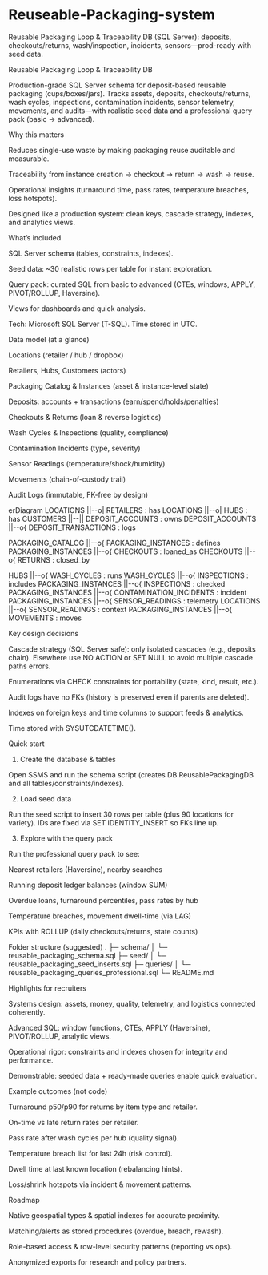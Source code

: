 # Reuseable-Packaging-system
Reusable Packaging Loop &amp; Traceability DB (SQL Server): deposits, checkouts/returns, wash/inspection, incidents, sensors—prod-ready with seed data.


Reusable Packaging Loop & Traceability DB

Production-grade SQL Server schema for deposit-based reusable packaging (cups/boxes/jars). Tracks assets, deposits, checkouts/returns, wash cycles, inspections, contamination incidents, sensor telemetry, movements, and audits—with realistic seed data and a professional query pack (basic → advanced).

Why this matters

Reduces single-use waste by making packaging reuse auditable and measurable.

Traceability from instance creation → checkout → return → wash → reuse.

Operational insights (turnaround time, pass rates, temperature breaches, loss hotspots).

Designed like a production system: clean keys, cascade strategy, indexes, and analytics views.

What’s included

SQL Server schema (tables, constraints, indexes).

Seed data: ~30 realistic rows per table for instant exploration.

Query pack: curated SQL from basic to advanced (CTEs, windows, APPLY, PIVOT/ROLLUP, Haversine).

Views for dashboards and quick analysis.

Tech: Microsoft SQL Server (T-SQL). Time stored in UTC.

Data model (at a glance)

Locations (retailer / hub / dropbox)

Retailers, Hubs, Customers (actors)

Packaging Catalog & Instances (asset & instance-level state)

Deposits: accounts + transactions (earn/spend/holds/penalties)

Checkouts & Returns (loan & reverse logistics)

Wash Cycles & Inspections (quality, compliance)

Contamination Incidents (type, severity)

Sensor Readings (temperature/shock/humidity)

Movements (chain-of-custody trail)

Audit Logs (immutable, FK-free by design)

erDiagram
  LOCATIONS ||--o| RETAILERS : has
  LOCATIONS ||--o| HUBS : has
  CUSTOMERS ||--|| DEPOSIT_ACCOUNTS : owns
  DEPOSIT_ACCOUNTS ||--o{ DEPOSIT_TRANSACTIONS : logs

  PACKAGING_CATALOG ||--o{ PACKAGING_INSTANCES : defines
  PACKAGING_INSTANCES ||--o{ CHECKOUTS : loaned_as
  CHECKOUTS ||--o{ RETURNS : closed_by

  HUBS ||--o{ WASH_CYCLES : runs
  WASH_CYCLES ||--o{ INSPECTIONS : includes
  PACKAGING_INSTANCES ||--o{ INSPECTIONS : checked
  PACKAGING_INSTANCES ||--o{ CONTAMINATION_INCIDENTS : incident
  PACKAGING_INSTANCES ||--o{ SENSOR_READINGS : telemetry
  LOCATIONS ||--o{ SENSOR_READINGS : context
  PACKAGING_INSTANCES ||--o{ MOVEMENTS : moves

Key design decisions

Cascade strategy (SQL Server safe): only isolated cascades (e.g., deposits chain). Elsewhere use NO ACTION or SET NULL to avoid multiple cascade paths errors.

Enumerations via CHECK constraints for portability (state, kind, result, etc.).

Audit logs have no FKs (history is preserved even if parents are deleted).

Indexes on foreign keys and time columns to support feeds & analytics.

Time stored with SYSUTCDATETIME().

Quick start
1) Create the database & tables

Open SSMS and run the schema script (creates DB ReusablePackagingDB and all tables/constraints/indexes).

2) Load seed data

Run the seed script to insert 30 rows per table (plus 90 locations for variety). IDs are fixed via SET IDENTITY_INSERT so FKs line up.

3) Explore with the query pack

Run the professional query pack to see:

Nearest retailers (Haversine), nearby searches

Running deposit ledger balances (window SUM)

Overdue loans, turnaround percentiles, pass rates by hub

Temperature breaches, movement dwell-time (via LAG)

KPIs with ROLLUP (daily checkouts/returns, state counts)

Folder structure (suggested)
.
├─ schema/
│  └─ reusable_packaging_schema.sql
├─ seed/
│  └─ reusable_packaging_seed_inserts.sql
├─ queries/
│  └─ reusable_packaging_queries_professional.sql
└─ README.md

Highlights for recruiters

Systems design: assets, money, quality, telemetry, and logistics connected coherently.

Advanced SQL: window functions, CTEs, APPLY (Haversine), PIVOT/ROLLUP, analytic views.

Operational rigor: constraints and indexes chosen for integrity and performance.

Demonstrable: seeded data + ready-made queries enable quick evaluation.

Example outcomes (not code)

Turnaround p50/p90 for returns by item type and retailer.

On-time vs late return rates per retailer.

Pass rate after wash cycles per hub (quality signal).

Temperature breach list for last 24h (risk control).

Dwell time at last known location (rebalancing hints).

Loss/shrink hotspots via incident & movement patterns.

Roadmap

Native geospatial types & spatial indexes for accurate proximity.

Matching/alerts as stored procedures (overdue, breach, rewash).

Role-based access & row-level security patterns (reporting vs ops).

Anonymized exports for research and policy partners.
